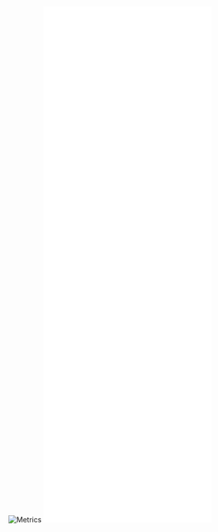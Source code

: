 ![Metrics](https://metrics.lecoq.io/uoojin1?template=classic&isocalendar=1&languages=1&stars=1&languages.ignored=Jupyter%20Notebook&isocalendar.duration=full-year&stars.limit=4&config.timezone=America%2FToronto)
![Metrics](https://github.com/uoojin1/uoojin1/blob/master/github-metrics.svg)
